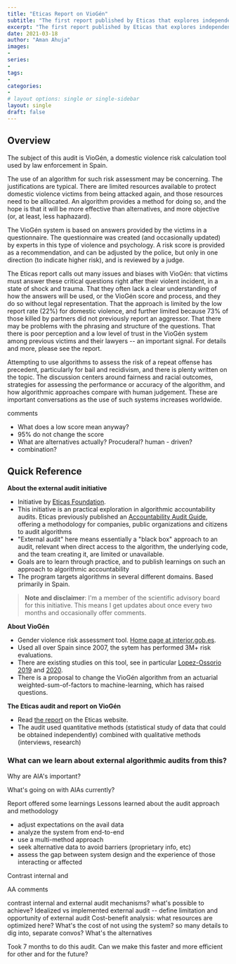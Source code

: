 ```yaml
---
title: "Eticas Report on VioGén"
subtitle: "The first report published by Eticas that explores independent and external audits of an algorithm. The subject is VioGén, a domestic violence risk calculation tool used by law enforcement in Spain."
excerpt: "The first report published by Eticas that explores independent and external audits of an algorithm. The subject is VioGén, a domestic violence risk calculation tool used by law enforcement in Spain."
date: 2021-03-18
author: "Aman Ahuja"
images:
- 
series:
- 
tags:
- 
categories:
- 
# layout options: single or single-sidebar
layout: single
draft: false
---
```


## Overview

The subject of this audit is VioGén, a domestic violence risk calculation tool used by law enforcement in Spain.

The use of an algorithm for such risk assessment may be concerning. The justifications are typical. There are limited resources available to protect domestic violence victims from being attacked again, and those resources need to be alllocated. An algorithm provides a method for doing so, and the hope is that it will be more effective than alternatives, and more objective (or, at least, less haphazard). 

The VioGén system is based on answers provided by the victims in a questionnaire. The questionnaire was created (and occasionally updated) by experts in this type of violence and psychology. A risk score is provided as a recommendation, and can be adjusted by the police, but only in one direction (to indicate higher risk), and is reviewed by a judge. 

The Eticas report calls out many issues and biases with VioGén: that victims must answer these critical questions right after their violent incident, in a state of shock and trauma. That they often lack a clear understanding of how the answers will be used, or the VioGén score and process, and they do so without legal representation. That the approach is limited by the low report rate (22%) for domestic violence, and further limited because 73% of those killed by partners did not previously report an aggressor. That there may be problems with the phrasing and structure of the questions. That there is poor perception and a low level of trust in the VioGén system among previous victims and their lawyers -- an important signal. For details and more, please see the report. 

Attempting to use algorithms to assess the risk of a repeat offense has precedent, particularly for bail and recidivism, and there is plenty written on the topic. The discussion centers around fairness and racial outcomes, strategies for assessing the performance or accuracy of the algorithm, and how algorithmic approaches compare with human judgement. These are important conversations as the use of such systems increases worldwide. 


comments
* What does a low score mean anyway? 
* 95% do not change the score
* What are alternatives actually? Procuderal? human - driven? 
* combination? 
## Quick Reference

**About the external audit initiative**
* Initiative by [Eticas Foundation](https://eticasfoundation.org). 
* This initiative is an practical exploration in algorithmic accountability audits. Eticas previously published an [Accountability Audit Guide](https://www.eticasconsulting.com/guide-to-algorithmic-auditing/), offering a methodology for companies, public organizations and citizens to audit algorithms
* "External audit" here means essentially a "black box" approach to an audit, relevant when direct access to the algorithm, the underlying code, and the team creating it, are limited or unavailable. 
* Goals are to learn through practice, and to publish learnings on such an approach to algorithmic accountability
* The program targets algorithms in several different domains. Based primarily in Spain. 

> **Note and disclaimer**:
> I'm a member of the scientific advisory board for this initiative. This means I get updates about once every two months and occasionally offer comments. 

**About VioGén**
* Gender violence risk assessment tool. [Home page at interior.gob.es](http://www.interior.gob.es/web/servicios-al-ciudadano/violencia-contra-la-mujer/sistema-viogen).
* Used all over Spain since 2007, the sytem has performed 3M+ risk evaluations.
* There are existing studies on this tool, see in particular [Lopez-Ossorio 2019](https://www.semanticscholar.org/paper/Validation-and-Calibration-of-the-Spanish-Police-L%C3%B3pez-Ossorio-Gonz%C3%A1lez-%C3%81lvarez/6b8daa32b73fb95ae6b0ef85b20944e67c1106c5) and [2020](https://www.semanticscholar.org/paper/Intimate-partner-homicide-risk-assessment-by-police-L%C3%B3pez-Ossorio-Gonz%C3%A1lez-%C3%81lvarez/20a9b4c3f9f75d31cd43b3f96d55e46837166d12). 
* There is a proposal to change the VioGén algorithm from an actuarial weighted-sum-of-factors to machine-learning, which has raised questions.

**The Eticas audit and report on VioGén**
* Read [the report](https://eticasfoundation.org/es/la-fundacion-eticas-realiza-una-auditoria-externa-e-independiente-del-sistema-viogen/) on the Eticas website. 
* The audit used quantitative methods (statistical study of data that could be obtained independently) combined with qualitative methods (interviews, research)


### What can we learn about external algorithmic audits from this? 

Why are AIA's important? 

What's going on with AIAs currently? 



Report offered some learnings Lessons learned about the audit approach and methodology
* adjust expectations on the avail data
* analyze the system from end-to-end
* use a multi-method approach
* seek alternative data to avoid barriers (proprietary info, etc)
* assess the gap between system design and the experience of those interacting or affected

Contrast internal and 

AA comments

contrast internal and external audit mechanisms? what's possible to achieve?
Idealized vs implemented external audit -- define limitation and opportunity of external audit
Cost-benefit analysis: what resources are optimized here? What's the cost of not using the system?
so many details to dig into, separate convos?
What's the alternatives

Took 7 months to do this audit. Can we make this faster and more efficient for other and for the future?
